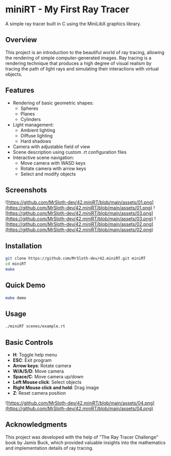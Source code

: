 # miniRT - My First Ray Tracer

A simple ray tracer built in C using the MiniLibX graphics library.

## Overview

This project is an introduction to the beautiful world of ray tracing, allowing the rendering of simple computer-generated images. Ray tracing is a rendering technique that produces a high degree of visual realism by tracing the path of light rays and simulating their interactions with virtual objects.

## Features

- Rendering of basic geometric shapes:
  - Spheres
  - Planes
  - Cylinders
- Light management:
  - Ambient lighting
  - Diffuse lighting
  - Hard shadows
- Camera with adjustable field of view
- Scene description using custom .rt configuration files
- Interactive scene navigation:
  - Move camera with WASD keys
  - Rotate camera with arrow keys
  - Select and modify objects

## Screenshots

![https://github.com/MrSloth-dev/42.miniRT/blob/main/assets/01.png](https://github.com/MrSloth-dev/42.miniRT/blob/main/assets/01.png)
![https://github.com/MrSloth-dev/42.miniRT/blob/main/assets/03.png](https://github.com/MrSloth-dev/42.miniRT/blob/main/assets/03.png)
![https://github.com/MrSloth-dev/42.miniRT/blob/main/assets/02.png](https://github.com/MrSloth-dev/42.miniRT/blob/main/assets/02.png)

## Installation

```bash
git clone https://github.com/MrSloth-dev/42.miniRT.git miniRT
cd miniRT
make
```

## Quick Demo
```bash
make demo
```

## Usage

```bash
./miniRT scenes/example.rt
```

## Basic Controls

- **H**: Toggle help menu
- **ESC**: Exit program
- **Arrow keys**: Rotate camera
- **W/A/S/D**: Move camera
- **Space/C**: Move camera up/down
- **Left Mouse click**: Select objects
- **Right Mouse click and hold**: Drag image
- **Z**: Reset camera position

![https://github.com/MrSloth-dev/42.miniRT/blob/main/assets/04.png](https://github.com/MrSloth-dev/42.miniRT/blob/main/assets/04.png)

## Acknowledgments

This project was developed with the help of "The Ray Tracer Challenge" book by Jamis Buck, which provided valuable insights into the mathematics and implementation details of ray tracing.

